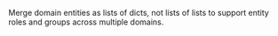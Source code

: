 Merge domain entities as lists of dicts, not lists of lists to support entity roles and groups across multiple domains.
